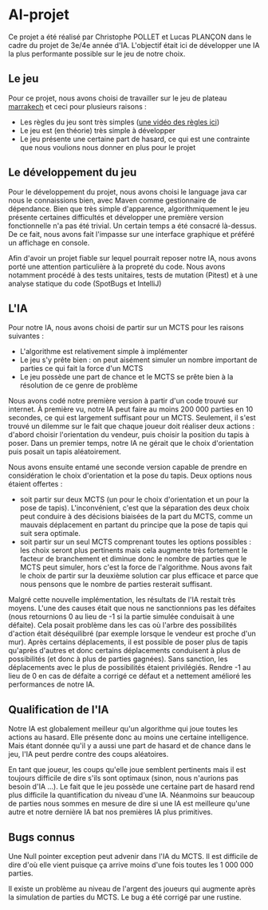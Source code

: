 # AI-projet

Ce projet a été réalisé par Christophe POLLET et Lucas PLANÇON dans le cadre du projet de 3e/4e année d'IA. L'objectif était ici de développer une IA la plus performante possible sur le jeu de notre choix.

## Le jeu

Pour ce projet, nous avons choisi de travailler sur le jeu de plateau [marrakech](https://boardgamegeek.com/boardgame/29223/marrakech) et ceci pour plusieurs raisons :
 - Les règles du jeu sont très simples ([une vidéo des règles ici](https://www.youtube.com/watch?v=HRiBzxqTS1g))
 - Le jeu est (en théorie) très simple à développer
 - Le jeu présente une certaine part de hasard, ce qui est une contrainte que nous voulions nous donner en plus pour le projet
 
## Le développement du jeu

Pour le développement du projet, nous avons choisi le language java car nous le connaissions bien, avec Maven comme gestionnaire de dépendance.
Bien que très simple d'apparence, algorithmiquement le jeu présente certaines difficultés et développer une première version fonctionnelle n'a pas été trivial. Un certain temps a été consacré là-dessus.
De ce fait, nous avons fait l'impasse sur une interface graphique et préféré un affichage en console.

Afin d'avoir un projet fiable sur lequel pourrait reposer notre IA, nous avons porté une attention particulière à la propreté du code.
Nous avons notamment procédé à des tests unitaires, tests de mutation (Pitest) et à une analyse statique du code (SpotBugs et IntelliJ)

## L'IA

Pour notre IA, nous avons choisi de partir sur un MCTS pour les raisons suivantes :
 - L'algorithme est relativement simple à implémenter
 - Le jeu s'y prête bien : on peut aisément simuler un nombre important de parties ce qui fait la force d'un MCTS
 - Le jeu possède une part de chance et le MCTS se prête bien à la résolution de ce genre de problème

Nous avons codé notre première version à partir d'un code trouvé sur internet.
À première vu, notre IA peut faire au moins 200 000 parties en 10 secondes, ce qui est largement suffisant pour un MCTS.
Seulement, il s'est trouvé un dilemme sur le fait que chaque joueur doit réaliser deux actions : d'abord choisir l'orientation du vendeur, puis choisir la position du tapis à poser.
Dans un premier temps, notre IA ne gérait que le choix d'orientation puis posait un tapis aléatoirement.

Nous avons ensuite entamé une seconde version capable de prendre en considération le choix d'orientation et la pose du tapis. Deux options nous étaient offertes :
- soit partir sur deux MCTS (un pour le choix d'orientation et un pour la pose de tapis). L'inconvénient, c'est que la séparation des deux choix peut conduire à des décisions biaisées de la part du MCTS, comme un mauvais déplacement en partant du principe que la pose de tapis qui suit sera optimale.
- soit partir sur un seul MCTS comprenant toutes les options possibles : les choix seront plus pertinents mais cela augmente très fortement le facteur de branchement et diminue donc le nombre de parties que le MCTS peut simuler, hors c'est la force de l'algorithme.
Nous avons fait le choix de partir sur la deuxième solution car plus efficace et parce que nous pensons que le nombre de parties resterait suffisant.

Malgré cette nouvelle implémentation, les résultats de l'IA restait très moyens.
L'une des causes était que nous ne sanctionnions pas les défaites (nous retournions 0 au lieu de -1 si la partie simulée conduisait à une défaite).
Cela posait problème dans les cas où l'arbre des possibilités d'action était déséquilibré (par exemple lorsque le vendeur est proche d'un mur). Après certains déplacements, il est possible de poser plus de tapis qu'après d'autres et donc certains déplacements conduisent à plus de possibilités (et donc à plus de parties gagnées).
Sans sanction, les déplacements avec le plus de possibilités étaient privilégiés.
Rendre -1 au lieu de 0 en cas de défaite a corrigé ce défaut et a nettement amélioré les performances de notre IA.

## Qualification de l'IA

Notre IA est globalement meilleur qu'un algorithme qui joue toutes les actions au hasard. Elle présente donc au moins une certaine intelligence. Mais étant donnée qu'il y a aussi une part de hasard et de chance dans le jeu, l'IA peut perdre contre des coups aléatoires.

En tant que joueur, les coups qu'elle joue semblent pertinents mais il est toujours difficile de dire s'ils sont optimaux (sinon, nous n'aurions pas besoin d'IA ...).
Le fait que le jeu possède une certaine part de hasard rend plus difficile la quantification du niveau d'une IA. Néanmoins sur beaucoup de parties nous sommes en mesure de dire si une IA est meilleure qu'une autre et notre dernière IA bat nos premières IA plus primitives.

## Bugs connus

Une Null pointer exception peut advenir dans l'IA du MCTS. Il est difficile de dire d'où elle vient puisque ça arrive moins d'une fois toutes les 1 000 000 parties.

Il existe un problème au niveau de l'argent des joueurs qui augmente après la simulation de parties du MCTS. Le bug a été corrigé par une rustine.
